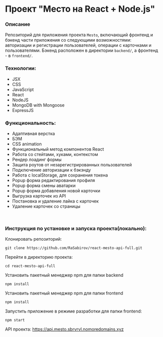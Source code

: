 # Проект "Место на React + Node.js"

### Описание
Репозиторий для приложения проекта `Mesto`, включающий фронтенд и бэкенд части приложения со следующими возможностями: авторизации и регистрации пользователей, операции с карточками и пользователями. Бэкенд расположен в директории `backend/`, а фронтенд - в `frontend/`. 
  

### Технологии:
- JSX
- CSS
- JavaScript
- React
- NodeJS
- MongoDB with Mongoose
- ExpressJS
  </br>

### Функциональность:

- Адаптивная верстка
- БЭМ
- CSS animation
- Функциональный метод компонентов React
- Работа со стейтами, хуками, контекстом
- Рендер лоадинг формы
- Защита роутов от незарегистрированных пользователей
- Подключение авторизации к бэкэнду
- Работа с localStorage, для сохранения токена
- Popup форма редактирования профиля
- Popup форма смены аватарки
- Popup форма добавления новой карточки
- Выгрузка карточек из API
- Постановка и удаление лайка с карточек
- Удаление карточек со страницы
</br>

### Инструкция по установке и запуска проекта(локально):

Клонировать репозиторий:

```no-highlight
git clone https://github.com/RaSabirov/react-mesto-api-full.git
```

Перейти в директорию проекта:

```no-highlight
cd react-mesto-api-full
```

Установить пакетный менеджер npm для папки backend

```no-highlight
npm install
```

Установить пакетный менеджер npm для папки frontend

```no-highlight
npm install
```

Запустить приложение в режиме разработки для папки frontend:

```no-highlight
npm start
```

API проекта: https://api.mesto.sbrvrvl.nomoredomains.xyz

